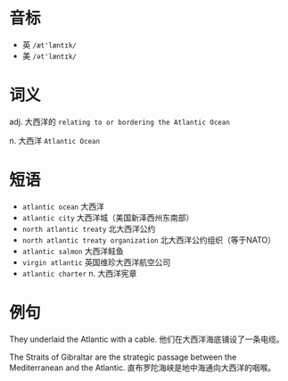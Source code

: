 # 音标

- 英 `/æt'læntɪk/`
- 美 `/ət'læntɪk/`

# 词义

adj. 大西洋的
`relating to or bordering the Atlantic Ocean`

n. 大西洋
`Atlantic Ocean`

# 短语

- `atlantic ocean` 大西洋
- `atlantic city` 大西洋城（美国新泽西州东南部）
- `north atlantic treaty` 北大西洋公约
- `north atlantic treaty organization` 北大西洋公约组织（等于NATO）
- `atlantic salmon` 大西洋鲑鱼
- `virgin atlantic` 英国维珍大西洋航空公司
- `atlantic charter` n. 大西洋宪章

# 例句

They underlaid the Atlantic with a cable.
他们在大西洋海底铺设了一条电缆。

The Straits of Gibraltar are the strategic passage between the Mediterranean and the Atlantic.
直布罗陀海峡是地中海通向大西洋的咽喉。


